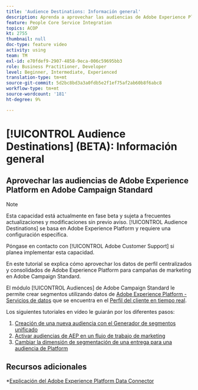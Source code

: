 ```yaml
---
title: 'Audience Destinations: Información general'
description: Aprenda a aprovechar las audiencias de Adobe Experience Platform (AEP) en Adobe Campaign Standard (ACS)
feature: People Core Service Integration
topics: ACOP
kt: 2755
thumbnail: null
doc-type: feature video
activity: using
team: TM
exl-id: e70fdef9-2907-4858-9eca-006c59695bb3
role: Business Practitioner, Developer
level: Beginner, Intermediate, Experienced
translation-type: tm+mt
source-git-commit: 5d2bc8bd3a3a0fdb5e2f1ef75af2ab60b8f6abc8
workflow-type: tm+mt
source-wordcount: '181'
ht-degree: 9%

---
```


# [!UICONTROL Audience Destinations] (BETA): Información general

## Aprovechar las audiencias de Adobe Experience Platform en Adobe Campaign Standard

>[!NOTE]
>
>Esta capacidad está actualmente en fase beta y sujeta a frecuentes actualizaciones y modificaciones sin previo aviso. [!UICONTROL Audience Destinations] se basa en Adobe Experience Platform y requiere una configuración específica.
>
>Póngase en contacto con [!UICONTROL Adobe Customer Support] si planea implementar esta capacidad.


En este tutorial se explica cómo aprovechar los datos de perfil centralizados y consolidados de Adobe Experience Platform para campañas de marketing en Adobe Campaign Standard.

El módulo [!UICONTROL Audiences] de Adobe Campaign Standard le permite crear segmentos utilizando datos de [Adobe Experience Platform - Servicios de datos](https://www.adobe.io/apis/experienceplatform/home/services.html) que se encuentra en el [Perfil del cliente en tiempo real](https://docs.adobe.com/content/help/en/platform-learn/tutorials/profiles/understanding-the-real-time-customer-profile.html).

Los siguientes tutoriales en vídeo le guiarán por los diferentes pasos:

1. [Creación de una nueva audiencia con el Generador de segmentos unificado](/help/profiles-and-audiences/audience-destinations/creating-audiences-using-segment-builder.md)
2. [Activar audiencias de AEP en un flujo de trabajo de marketing](/help/profiles-and-audiences/audience-destinations/activating-aep-audiences.md)
3. [Cambiar la dimensión de segmentación de una entrega para una audiencia de Platform](/help/profiles-and-audiences/audience-destinations/changing-targeting-dimension.md)

## Recursos adicionales

*[Explicación del Adobe Experience Platform Data Connector](/help/administrating/adobe-experience-platform-data-connector/understanding-the-adobe-experience-platform-data-connector.md)
